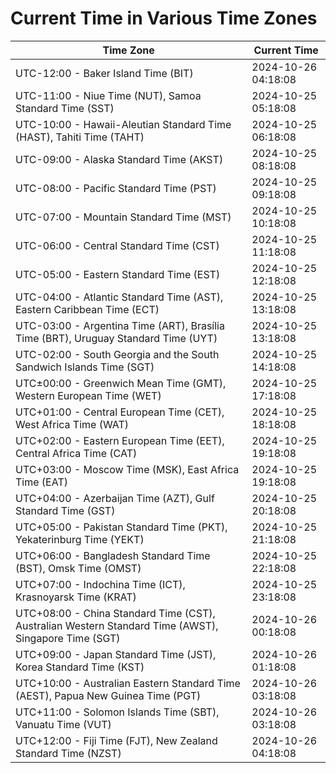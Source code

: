 # Current Time in Various Time Zones

| Time Zone | Current Time |
|-----------|--------------|
| UTC-12:00 - Baker Island Time (BIT) | 2024-10-26 04:18:08 |
| UTC-11:00 - Niue Time (NUT), Samoa Standard Time (SST) | 2024-10-25 05:18:08 |
| UTC-10:00 - Hawaii-Aleutian Standard Time (HAST), Tahiti Time (TAHT) | 2024-10-25 06:18:08 |
| UTC-09:00 - Alaska Standard Time (AKST) | 2024-10-25 08:18:08 |
| UTC-08:00 - Pacific Standard Time (PST) | 2024-10-25 09:18:08 |
| UTC-07:00 - Mountain Standard Time (MST) | 2024-10-25 10:18:08 |
| UTC-06:00 - Central Standard Time (CST) | 2024-10-25 11:18:08 |
| UTC-05:00 - Eastern Standard Time (EST) | 2024-10-25 12:18:08 |
| UTC-04:00 - Atlantic Standard Time (AST), Eastern Caribbean Time (ECT) | 2024-10-25 13:18:08 |
| UTC-03:00 - Argentina Time (ART), Brasília Time (BRT), Uruguay Standard Time (UYT) | 2024-10-25 13:18:08 |
| UTC-02:00 - South Georgia and the South Sandwich Islands Time (SGT) | 2024-10-25 14:18:08 |
| UTC±00:00 - Greenwich Mean Time (GMT), Western European Time (WET) | 2024-10-25 17:18:08 |
| UTC+01:00 - Central European Time (CET), West Africa Time (WAT) | 2024-10-25 18:18:08 |
| UTC+02:00 - Eastern European Time (EET), Central Africa Time (CAT) | 2024-10-25 19:18:08 |
| UTC+03:00 - Moscow Time (MSK), East Africa Time (EAT) | 2024-10-25 19:18:08 |
| UTC+04:00 - Azerbaijan Time (AZT), Gulf Standard Time (GST) | 2024-10-25 20:18:08 |
| UTC+05:00 - Pakistan Standard Time (PKT), Yekaterinburg Time (YEKT) | 2024-10-25 21:18:08 |
| UTC+06:00 - Bangladesh Standard Time (BST), Omsk Time (OMST) | 2024-10-25 22:18:08 |
| UTC+07:00 - Indochina Time (ICT), Krasnoyarsk Time (KRAT) | 2024-10-25 23:18:08 |
| UTC+08:00 - China Standard Time (CST), Australian Western Standard Time (AWST), Singapore Time (SGT) | 2024-10-26 00:18:08 |
| UTC+09:00 - Japan Standard Time (JST), Korea Standard Time (KST) | 2024-10-26 01:18:08 |
| UTC+10:00 - Australian Eastern Standard Time (AEST), Papua New Guinea Time (PGT) | 2024-10-26 03:18:08 |
| UTC+11:00 - Solomon Islands Time (SBT), Vanuatu Time (VUT) | 2024-10-26 03:18:08 |
| UTC+12:00 - Fiji Time (FJT), New Zealand Standard Time (NZST) | 2024-10-26 04:18:08 |
